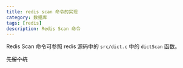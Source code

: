```yaml
---
title: redis scan 命令的实现
category: 数据库
tags: [redis]
description: Redis Scan 命令
---
```


Redis Scan 命令可参照 redis 源码中的 `src/dict.c` 中的 `dictScan` 函数。

~~先留个坑~~
